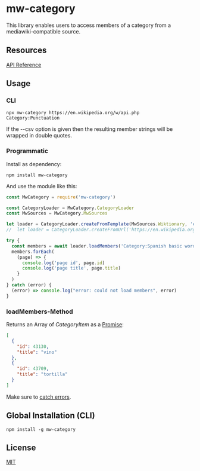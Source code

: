 # mw-category

This library enables users to access members of a category from a mediawiki-compatible source.

## Resources

[API Reference](https://eisverticker.github.io/mw-category/)

## Usage

### CLI

```shell
npx mw-category https://en.wikipedia.org/w/api.php Category:Punctuation
```

If the --csv option is given then the resulting member strings will be wrapped in double quotes.

### Programmatic

Install as dependency:

```shell
npm install mw-category
```

And use the module like this:

```javascript
const MwCategory = require('mw-category')

const CategoryLoader = MwCategory.CategoryLoader
const MwSources = MwCategory.MwSources

let loader = CategoryLoader.createFromTemplate(MwSources.Wiktionary, 'en')
//  let loader = CategoryLoader.createFromUrl('https://en.wikipedia.org/w/api.php')

try {
  const members = await loader.loadMembers('Category:Spanish basic words')
  members.forEach(
    (page) => {
      console.log('page id', page.id)
      console.log('page title', page.title)
    }
  )
} catch (error) {
  (error) => console.log("error: could not load members", error)
}
```

### loadMembers-Method

Returns an Array of _CategoryItem_ as a [Promise](https://developer.mozilla.org/en-US/docs/Web/JavaScript/Guide/Using_promises):

```json
[
  {
    "id": 43130,
    "title": "vino"
  },
  {
    "id": 43709,
    "title": "tortilla"
  }
]
```

Make sure to [catch errors](https://developer.mozilla.org/en-US/docs/Web/JavaScript/Guide/Using_promises).

## Global Installation (CLI)

```shell
npm install -g mw-category
```

## License

[MIT](LICENSE)

